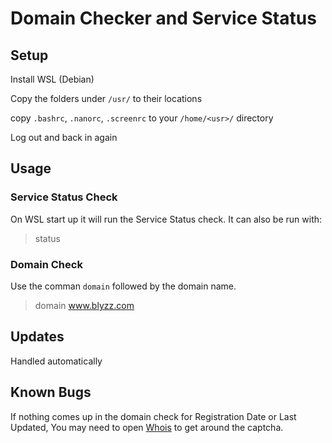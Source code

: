 # Domain Checker and Service Status 

## Setup

Install WSL (Debian)

Copy the folders under `/usr/` to their locations

copy `.bashrc`, `.nanorc`, `.screenrc` to your `/home/<usr>/` directory

Log out and back in again

## Usage

### Service Status Check

On WSL start up it will run the Service Status check. It can also be run with:

> status

### Domain Check

Use the comman `domain` followed by the domain name.

> domain www.blyzz.com

## Updates

Handled automatically

## Known Bugs

If nothing comes up in the domain check for Registration Date or Last Updated, You may need to open [Whois](https://whois.com/whois/example.com) to get around the captcha.
